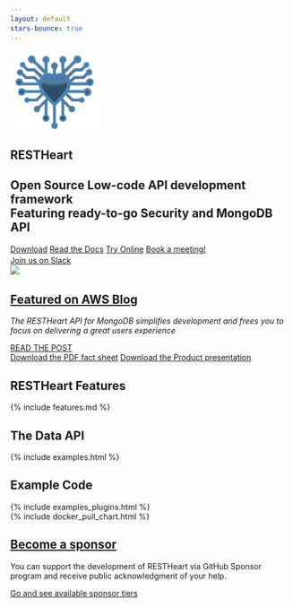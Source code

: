 ```yaml
---
layout: default
stars-bounce: true
---
```


<section id="top" class="black-background text-center pt-2 pb-2">
    <div class="mt-0 mb-4">
        <img width="160" src="/images/RESTHeart-logo.png">
        <h1 class="mt-1 top-1 text-break"><strong>REST</strong>Heart</h1>
        <h2 class="my-0 top-2 mx-2 mx-md-5 mb-2 highlightcolor lh-1_4">
        Open Source Low-code API development framework
        <div class="top-6 text-break white mt-2">Featuring ready-to-go Security and MongoDB API</div>
        </h2>
        <a href="/docs/setup" class="btn btn-o-white ml-1 mt-4 my-0 btn-md">Download</a>
        <a href="/docs" class="btn btn-o-white ml-1 mt-4 my-0 btn-md">Read the Docs</a>
        <a href="/docs/try" class="btn btn-o-white ml-1 mt-4 my-0 btn-md">Try Online</a>
        <a href="https://calendly.com/restheart/restheart-demo" class="btn btn-o-white ml-1 mt-4 my-0 btn-md" target="blank">Book a meeting!</a>
        <div class="col-12 mt-4">
                <a class="btn btn-lg mr-3" title="Slack" href="https://join.slack.com/t/restheart/shared_invite/zt-1olrhtoq8-5DdYLBWYDonFGEALhmgSXQ" target="blank"> <i style="font-size:18px" class="icon-chat"></i>Join us on Slack</a>
        </div>
    </div>
</section>

<div class="container text-center mt-0 mw-800 px-0">
    <img src="/images/restheart.gif" class="img-fluid"/>
</div>

<section id="article-at-aws-blog" class="call-to-action black-background">
    <div class="container-fluid">
        <div class="row">
            <div class="col-md-12 call-to-action__item call-to-action__first text-center">
                <h2 class="text-lightcyan mb-2">
                    <a href="https://aws.amazon.com/it/blogs/apn/application-modernization-with-mongodb-atlas-on-aws/" target="_blank">Featured on <strong>AWS Blog</strong></a>
                </h2>
                <p class="highlightcolor"><i>The RESTHeart API for MongoDB simplifies development and frees you to focus on delivering a great users experience</i></p>
                <a href="https://aws.amazon.com/it/blogs/apn/application-modernization-with-mongodb-atlas-on-aws/" target="_blank" class="btn btn-o-white">READ THE POST</a>
            </div>
        </div>
        <div class="row mb-1 text-center mb-3">
            <div class="col-md-12 text-center">
                <a href="/assets/Brochure - RESTHeart 6.pdf" target="_blank" class="btn">Download the PDF fact sheet</a>
                <a href="/assets/RESTHeart 6 - Overview.pdf" target="_blank" class="btn mt-3 mt-md-0 ml-md-3 mx-auto">Download the Product presentation</a>
            </div>
        </div>
    </div>
</section>

<!-- just to make anchor link go to the right height -->
<div id="features" class="pb-4"></div>

<section id="features-content" class="text-center pb-2 mt-5">
    <div class="container">
        <h2 class="text-center color-primary font-weight-bold">RESTHeart Features</h2>
        {% include features.md %}
    </div>
</section>

<div class="container mt-5">
    <h2 class="text-center color-primary font-weight-bold">The Data API</h2>
</div>

<section id="examples" class="slice my-0 pb-0">
    {% include examples.html %}
</section>

<div class="container mt-5">
    <h2 class="text-center color-primary m-0 mb-2 font-weight-bold">Example Code</h2>
</div>

<section id="examples-plugins" class="slice">
    {% include examples_plugins.html %}
</section>

<section class="chart mt-3 pb-0" id="chart">
    {% include docker_pull_chart.html %}
</section>

<section id="article-at-mongodb" class="call-to-action black-background">
    <div class="container-fluid">
        <div class="row mb-1">
            <div class="col-md-12 call-to-action__item call-to-action__first text-center">
                <h2 class="text-lightcyan mb-2">
                    <a href="https://github.com/sponsors/SoftInstigate" target="_blank">Become a sponsor</a>
                </h2>
                <p class="highlightcolor">You can support the development of RESTHeart via GitHub Sponsor program and receive public acknowledgment of your help.</p>
                <a href="https://github.com/sponsors/SoftInstigate" target="_blank" class="btn btn-o-white">Go and see available sponsor tiers</a>
            </div>
        </div>
    </div>
</section>